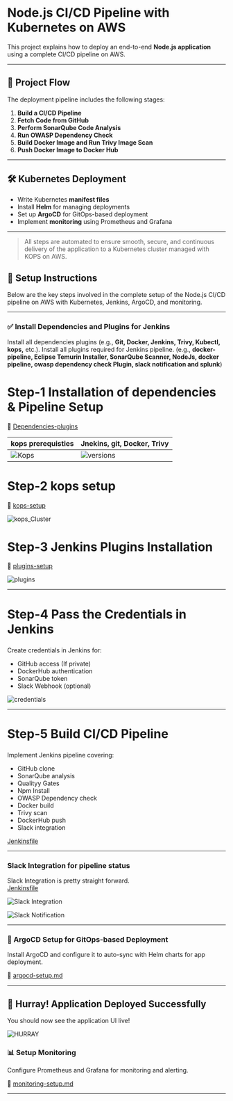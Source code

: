 # Node.js CI/CD Pipeline with Kubernetes on AWS

This project explains how to deploy an end-to-end **Node.js application** using a complete CI/CD pipeline on AWS.

---

## 🚀 Project Flow

The deployment pipeline includes the following stages:

1. **Build a CI/CD Pipeline**  
2. **Fetch Code from GitHub**
3. **Perform SonarQube Code Analysis**
4. **Run OWASP Dependency Check**
5. **Build Docker Image and Run Trivy Image Scan**
6. **Push Docker Image to Docker Hub**

---

## 🛠️ Kubernetes Deployment

- Write Kubernetes **manifest files**
- Install **Helm** for managing deployments
- Set up **ArgoCD** for GitOps-based deployment
- Implement **monitoring** using Prometheus and Grafana

---

> All steps are automated to ensure smooth, secure, and continuous delivery of the application to a Kubernetes cluster managed with KOPS on AWS.

## 🔧 Setup Instructions

Below are the key steps involved in the complete setup of the Node.js CI/CD pipeline on AWS with Kubernetes, Jenkins, ArgoCD, and monitoring.

---

### ✅ Install Dependencies and Plugins for Jenkins
Install all dependencies plugins (e.g., **Git, Docker, Jenkins, Trivy, Kubectl, kops,** etc.).
Install all plugins required for Jenkins pipeline. (e.g., **docker-pipeline, Eclipse Temurin Installer, SonarQube Scanner, NodeJs, docker pipeline, owasp dependency check Plugin, slack notification and splunk**) 

# Step-1 Installation of dependencies & Pipeline Setup
📄 [Dependencies-plugins](docs/dependencies.md)  

| kops prerequisties |  Jnekins, git, Docker, Trivy | 
|--------------------|-------------------|
| ![Kops](docs/assets/kops_pre.png) | ![versions](docs/assets/versions.png) |


# Step-2 kops setup
📄 [kops-setup](docs/kops-setup.md)  

![kops_Cluster](docs/assets/kops.png)

# Step-3 Jenkins Plugins Installation
📄 [plugins-setup](docs/jenkins-plugins.md)  

![plugins](docs/assets/plugins.png) 

---
# Step-4 Pass the Credentials in Jenkins
###
Create credentials in Jenkins for:
- GitHub access (If private)
- DockerHub authentication
- SonarQube token
- Slack Webhook (optional)

![credentials](docs/assets/cred.png) 

---
# Step-5 Build CI/CD Pipeline
###
Implement Jenkins pipeline covering:
- GitHub clone
- SonarQube analysis
- Qualityy Gates
- Npm Install
- OWASP Dependency check
- Docker build
- Trivy scan
- DockerHub push
- Slack integration

[Jenkinsfile](docs/Jenkinsfile.md)


---

### Slack Integration for pipeline status
Slack Integration is pretty straight forward.  
[Jenkinsfile](docs/slackandsplunk.pdf)  

![Slack Integration](docs/assets/slack_integ.png)

![Slack Notification](docs/assets/slac_not.png)

---

### 🚀 ArgoCD Setup for GitOps-based Deployment
Install ArgoCD and configure it to auto-sync with Helm charts for app deployment.

📄 [argocd-setup.md](docs/argocd-setup.md)

---

## 🎉 Hurray! Application Deployed Successfully

You should now see the application UI live!

![HURRAY](docs/assets/final_app_UI.png)


### 📊 Setup Monitoring
Configure Prometheus and Grafana for monitoring and alerting.

📄 [monitoring-setup.md](docs/monitoring-setup.md)

---

